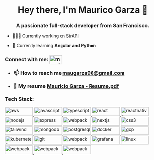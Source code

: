 <!-- [![MasterHead](https://camo.githubusercontent.com/0b5f431a318eb824e40b630d869b6a8629d4c86eeb84910b72e15e30ce4e482f/68747470733a2f2f7172616e676572732e636f6d2f77702d636f6e74656e742f75706c6f6164732f323032312f30392f42616e6e65722d496e74726f64756374696f6e2d746f2d33442d416e696d6174696f6e2e706e67)](https://www.linkedin.com/in/mauricio-garza-guzman/) -->
<h1 align="center">Hey there, I'm Maurico Garza 👋</h1>
<h3 align="center">A passionate full-stack developer from San Francisco.</h3>
<!-- <img align="right" alt="coding" width="400" src="https://cdn.dribbble.com/users/1162077/screenshots/3848914/programmer.gif"></img> -->

- 🧑🏻‍💻 Currently working on [StrAPI](https://github.com/oslabs-beta/strapi)

- 🌱 Currently learning **Angular and Python**

<h3 align="left">Connect with me:   <a href="https://linkedin.com/in/mauricio-garza-guzman" target="blank"><img align="center" src="https://raw.githubusercontent.com/rahuldkjain/github-profile-readme-generator/master/src/images/icons/Social/linked-in-alt.svg" alt="mauricio-garza-guzman" height="30" width="40" /></a>
  
  

- 📫 How to reach me **maugarza96@gmail.com**

- 📄 My resume
[Mauricio Garza - Resume.pdf](https://github.com/mauiwowie88/mauiwowie88/files/11302622/Mauricio.Garza.-.Resume.pdf)


<h3 align="left">Tech Stack:</h3>
<p align="left"> 
<a href="https://aws.amazon.com" target="_blank" rel="noreferrer"> <img src="https://img.shields.io/badge/AWS-%23FF9900.svg?style=for-the-badge&logo=amazon-aws&logoColor=white" alt="aws" width="90" height="28"/> </a>
<a href="https://developer.mozilla.org/en-US/docs/Web/JavaScript" target="_blank" rel="noreferrer"> <img src="https://img.shields.io/badge/html5-%23E34F26.svg?style=for-the-badge&logo=html5&logoColor=white" alt="javascript" width="90" height="28"/> </a> 
<a href="https://www.typescriptlang.org/" target="_blank" rel="noreferrer"> <img src="https://img.shields.io/badge/typescript-%23007ACC.svg?style=for-the-badge&logo=typescript&logoColor=white" alt="typescript" width="90" height="28"/> </a> 
<a href="https://reactjs.org/" target="_blank" rel="noreferrer"> <img src="https://img.shields.io/badge/react-%2320232a.svg?style=for-the-badge&logo=react&logoColor=%2361DAFB" alt="react" width="90" height="28"/> </a> 
<a href="https://reactnative.dev/" target="_blank" rel="noreferrer"> <img src="https://img.shields.io/badge/-React%20Query-FF4154?style=for-the-badge&logo=react%20query&logoColor=white" alt="reactnative" width="90" height="28"/> </a> 
<a href="https://nodejs.org" target="_blank" rel="noreferrer"> <img src="https://img.shields.io/badge/node.js-6DA55F?style=for-the-badge&logo=node.js&logoColor=white" alt="nodejs" width="90" height="28"/> </a>
<a href="https://expressjs.com" target="_blank" rel="noreferrer"> <img src="https://img.shields.io/badge/express.js-%23404d59.svg?style=for-the-badge&logo=express&logoColor=%2361DAFB" alt="express" width="90" height="28"/> </a> 
<a href="https://webpack.js.org" target="_blank" rel="noreferrer"> <img src="https://img.shields.io/badge/redux-%23593d88.svg?style=for-the-badge&logo=redux&logoColor=white" alt="webpack" width="90" height="28"/> </a> 
<a href="https://nextjs.org/" target="_blank" rel="noreferrer"> <img src="https://img.shields.io/badge/Next-black?style=for-the-badge&logo=next.js&logoColor=white" alt="nextjs" width="90" height="28"/> </a> 
<a href="https://www.w3schools.com/css/" target="_blank" rel="noreferrer"> <img src="https://img.shields.io/badge/css3-%231572B6.svg?style=for-the-badge&logo=css3&logoColor=white" alt="css3" width="90" height="28"/> </a> 
<a href="https://tailwindcss.com/" target="_blank" rel="noreferrer"> <img src="https://camo.githubusercontent.com/ec8056bddf659d21de39b358d9786e56731cd767117e091348411666a5e7eee6/68747470733a2f2f696d672e736869656c64732e696f2f62616467652f7461696c77696e646373732d2532333338423241432e7376673f7374796c653d666f722d7468652d6261646765266c6f676f3d7461696c77696e642d637373266c6f676f436f6c6f723d7768697465" data-canonical-src="https://img.shields.io/badge/tailwindcss-%2338B2AC.svg?style=for-the-badge&logo=tailwind-css&logoColor=white" alt="tailwind" width="90" height="28"/> </a> 
<a href="https://www.mongodb.com/" target="_blank" rel="noreferrer"> <img src="https://img.shields.io/badge/MongoDB-%234ea94b.svg?style=for-the-badge&logo=mongodb&logoColor=white" alt="mongodb" width="90" height="28"/> </a> 
<a href="https://www.postgresql.org" target="_blank" rel="noreferrer"> <img src="https://img.shields.io/badge/postgres-%23316192.svg?style=for-the-badge&logo=postgresql&logoColor=white" alt="postgresql" width="90" height="28"/> </a> 
<a href="https://www.docker.com/" target="_blank" rel="noreferrer"> <img src="https://img.shields.io/badge/docker-%230db7ed.svg?style=for-the-badge&logo=docker&logoColor=white" alt="docker" width="90" height="28"/> </a> 
<a href="https://prometheus.io/" target="_blank" rel="noreferrer"> <img src="https://camo.githubusercontent.com/8f3f5208a529b452e4d92cb13e7b180e956df8618002324039eb704826d84316/68747470733a2f2f696d672e736869656c64732e696f2f62616467652f50726f6d6574686575732d4536353232433f7374796c653d666f722d7468652d6261646765266c6f676f3d50726f6d657468657573266c6f676f436f6c6f723d7768697465" data-canonical-src="https://img.shields.io/badge/docker-%230db7ed.svg?style=for-the-badge&logo=docker&logoColor=white" alt="gcp" width="90" height=28"/> </a> 
<a href="https://kubernetes.io" target="_blank" rel="noreferrer"> <img src="https://img.shields.io/badge/kubernetes-%23326ce5.svg?style=for-the-badge&logo=kubernetes&logoColor=white" alt="kubernetes" width="90" height="28"/> </a> 
<a href="https://git-scm.com/" target="_blank" rel="noreferrer"> <img src="https://img.shields.io/badge/git-%23F05033.svg?style=for-the-badge&logo=git&logoColor=white" alt="git" width="90" height="28"/> </a> 
<a href="https://webpack.js.org" target="_blank" rel="noreferrer"> <img src="https://img.shields.io/badge/-GraphQL-E10098?style=for-the-badge&logo=graphql&logoColor=white" alt="webpack" width="90" height="28"/> </a>
<a href="https://grafana.com" target="_blank" rel="noreferrer"> <img src="https://camo.githubusercontent.com/e93d04df009a3d062fe60a1deae634f36c47af5d0462f775b0b6cdfcd2dee1a1/68747470733a2f2f696d672e736869656c64732e696f2f62616467652f67726166616e612d2532334634363830302e7376673f7374796c653d666f722d7468652d6261646765266c6f676f3d67726166616e61266c6f676f436f6c6f723d7768697465" data-canonical-src="https://img.shields.io/badge/grafana-%23F46800.svg?style=for-the-badge&logo=grafana&logoColor=white" alt="grafana" width="90" height="28"/> </a> 
<a href="https://www.linux.org/" target="_blank" rel="noreferrer"> <img src="https://img.shields.io/badge/Linux-FCC624?style=for-the-badge&logo=linux&logoColor=black" alt="linux" width="90" height="28"/> </a> 
<a href="https://webpack.js.org" target="_blank" rel="noreferrer"> <img src="https://img.shields.io/badge/webpack-%238DD6F9.svg?style=for-the-badge&logo=webpack&logoColor=black" alt="webpack" width="90" height="28"/> </a> 
<a href="https://webpack.js.org" target="_blank" rel="noreferrer"> <img src="https://img.shields.io/badge/vite-%23646CFF.svg?style=for-the-badge&logo=vite&logoColor=white" alt="webpack" width="90" height="28"/> </a> 
<a href="https://webpack.js.org" target="_blank" rel="noreferrer"> <img src="https://img.shields.io/badge/Prisma-3982CE?style=for-the-badge&logo=Prisma&logoColor=white" alt="webpack" width="90" height="28"/> </a>
</p>
